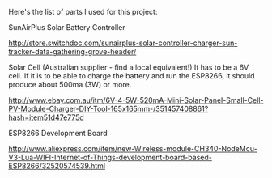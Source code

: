 Here's the list of parts I used for this project:

SunAirPlus Solar Battery Controller

http://store.switchdoc.com/sunairplus-solar-controller-charger-sun-tracker-data-gathering-grove-header/

Solar Cell (Australian supplier - find a local equivalent!) It has to be a 6V cell. If it is to be able to charge the battery and run the ESP8266, it should produce about 500ma (3W) or more.

http://www.ebay.com.au/itm/6V-4-5W-520mA-Mini-Solar-Panel-Small-Cell-PV-Module-Charger-DIY-Tool-165x165mm-/351457408861?hash=item51d47e775d

ESP8266 Development Board

http://www.aliexpress.com/item/new-Wireless-module-CH340-NodeMcu-V3-Lua-WIFI-Internet-of-Things-development-board-based-ESP8266/32520574539.html

